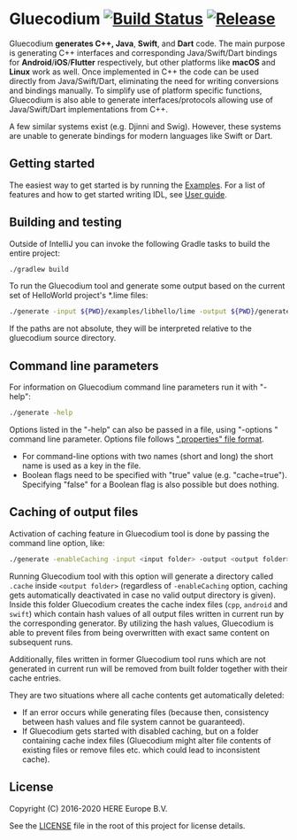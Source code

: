 # Gluecodium [![Build Status](https://travis-ci.com/heremaps/gluecodium.svg?token=kvrUHaaizXLydRxV4KKk&branch=master)](https://travis-ci.com/heremaps/gluecodium) [![Release](https://jitpack.io/v/heremaps/gluecodium.svg)](https://jitpack.io/#heremaps/gluecodium)

Gluecodium **generates C++, Java**, **Swift**, and **Dart** code. The main purpose is generating C++ interfaces and
corresponding Java/Swift/Dart bindings for **Android**/**iOS**/**Flutter** respectively, but other platforms like **macOS**
and **Linux** work as well. Once implemented in C++ the code can be used directly from Java/Swift/Dart,
eliminating the need for writing conversions and bindings manually.
To simplify use of platform specific functions, Gluecodium is also able to generate interfaces/protocols
allowing use of Java/Swift/Dart implementations from C++.

A few similar systems exist (e.g. Djinni and Swig). However, these systems are unable to generate
bindings for modern languages like Swift or Dart.

## Getting started

The easiest way to get started is by running the [Examples](examples/README.md).
For a list of features and how to get started writing IDL, see [User guide](./docs/guide.md).

## Building and testing
Outside of IntelliJ you can invoke the following Gradle tasks to build
the entire project:

```bash
./gradlew build
```

To run the Gluecodium tool and generate some output based on the current set of
HelloWorld project's \*.lime files:

```bash
./generate -input ${PWD}/examples/libhello/lime -output ${PWD}/generated -nostdout
```
If the paths are not absolute, they will be interpreted relative to the gluecodium source directory.

## Command line parameters
For information on Gluecodium command line parameters run it with "-help":

```bash
./generate -help
```

Options listed in the "-help" can also be passed in a file, using "-options <file-name>" command
line parameter. Options file follows [".properties" file format](https://en.wikipedia.org/wiki/.properties).
* For command-line options with two names (short and long) the short name is used as a key in the
file.
* Boolean flags need to be specified with "true" value (e.g. "cache=true"). Specifying "false" for a
Boolean flag is also possible but does nothing.

## Caching of output files
Activation of caching feature in Gluecodium tool is done by passing the command line option, like:

```bash
./generate -enableCaching -input <input folder> -output <output folder>
```

Running Gluecodium tool with this option will generate a directory called `.cache` inside `<output folder>`
(regardless of `-enableCaching` option, caching gets automatically deactivated in case no valid output
directory is given). Inside this folder Gluecodium creates the cache index files (`cpp`, `android` and
`swift`) which contain hash values of all output files written in current run by the corresponding
generator. By utilizing the hash values, Gluecodium is able to prevent files from being overwritten
with exact same content on subsequent runs.

Additionally, files written in former Gluecodium tool runs which are not generated in current run will be
removed from built folder together with their cache entries.

They are two situations where all cache contents get automatically deleted:

* If an error occurs while generating files (because then, consistency between hash values and file
system cannot be guaranteed).
* If Gluecodium gets started with disabled caching, but on a folder containing cache index files
(Gluecodium might alter file contents of existing files or remove files etc. which could lead to
inconsistent cache).

## License

Copyright (C) 2016-2020 HERE Europe B.V.

See the [LICENSE](./LICENSE) file in the root of this project for license details.

